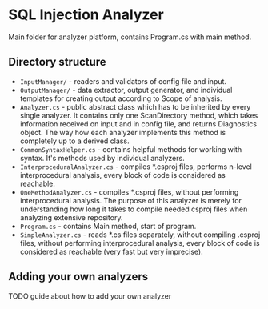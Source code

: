 # SQL Injection Analyzer
Main folder for analyzer platform, contains Program.cs with main method.

## Directory structure
- `InputManager/` - readers and validators of config file and input.
- `OutputManager/` - data extractor, output generator, and individual templates for creating output according to Scope of analysis.
- `Analyzer.cs` - public abstract class which has to be inherited by every single analyzer. It contains only one ScanDirectory method, which takes information received on input and in config file, and returns Diagnostics object. The way how each analyzer implements this method is completely up to a derived class.  
- `CommonSyntaxHelper.cs` - contains helpful methods for working with syntax. It's methods used by individual analyzers.  
- `InterproceduralAnalyzer.cs` - compiles *.csproj files, performs n-level interprocedural analysis, every block of code is considered as reachable.
- `OneMethodAnalyzer.cs` - compiles *.csproj files, without performing interprocedural analysis. The purpose of this analyzer is merely for understanding how long it takes to compile needed csproj files when analyzing extensive repository.
- `Program.cs` - contains Main method, start of program. 
- `SimpleAnalyzer.cs` - reads *.cs files separately, without compiling .csproj files, without performing interprocedural analysis, every block of code is considered as reachable (very fast but very imprecise).

## Adding your own analyzers
TODO guide about how to add your own analyzer